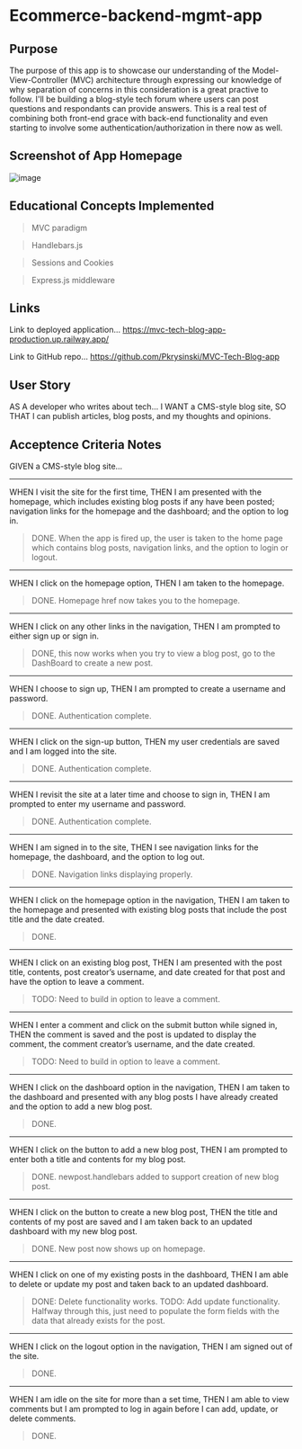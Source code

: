 # Ecommerce-backend-mgmt-app

## Purpose
The purpose of this app is to showcase our understanding of the Model-View-Controller (MVC) architecture through expressing our knowledge of why separation of concerns in this consideration is a great practive to follow.  I'll be building a blog-style tech forum where users can post questions and respondants can provide answers.  This is a real test of combining both front-end grace with back-end functionality and even starting to involve some authentication/authorization in there now as well.

## Screenshot of App Homepage
![image](https://user-images.githubusercontent.com/25781123/226415871-f790cc4c-9e62-4af5-9de6-27ecafd6e611.png)

## Educational Concepts Implemented
>MVC paradigm

>Handlebars.js

>Sessions and Cookies

>Express.js middleware

## Links

Link to deployed application...
https://mvc-tech-blog-app-production.up.railway.app/

Link to GitHub repo...
https://github.com/Pkrysinski/MVC-Tech-Blog-app


## User Story

AS A developer who writes about tech...
I WANT a CMS-style blog site,
SO THAT I can publish articles, blog posts, and my thoughts and opinions.

## Acceptence Criteria Notes

GIVEN a CMS-style blog site...

- - - - -
WHEN I visit the site for the first time,
THEN I am presented with the homepage, which includes existing blog posts if any have been posted; navigation links for the homepage and the dashboard; and the option to log in.
>DONE.  When the app is fired up, the user is taken to the home page which contains blog posts, navigation links, and the option to login or logout.

- - - - -
WHEN I click on the homepage option,
THEN I am taken to the homepage.
>DONE.  Homepage href now takes you to the homepage.

- - - - -
WHEN I click on any other links in the navigation,
THEN I am prompted to either sign up or sign in.
>DONE, this now works when you try to view a blog post, go to the DashBoard to create a new post.

- - - - -
WHEN I choose to sign up,
THEN I am prompted to create a username and password.
>DONE.  Authentication complete.

- - - - -
WHEN I click on the sign-up button,
THEN my user credentials are saved and I am logged into the site.
>DONE.  Authentication complete.

- - - - -
WHEN I revisit the site at a later time and choose to sign in,
THEN I am prompted to enter my username and password.
>DONE.  Authentication complete.

- - - - -
WHEN I am signed in to the site,
THEN I see navigation links for the homepage, the dashboard, and the option to log out.
>DONE.  Navigation links displaying properly.

- - - - -
WHEN I click on the homepage option in the navigation,
THEN I am taken to the homepage and presented with existing blog posts that include the post title and the date created.
>DONE.

- - - - -
WHEN I click on an existing blog post,
THEN I am presented with the post title, contents, post creator’s username, and date created for that post and have the option to leave a comment.
>TODO: Need to build in option to leave a comment.

- - - - -
WHEN I enter a comment and click on the submit button while signed in,
THEN the comment is saved and the post is updated to display the comment, the comment creator’s username, and the date created.
>TODO: Need to build in option to leave a comment.

- - - - -
WHEN I click on the dashboard option in the navigation,
THEN I am taken to the dashboard and presented with any blog posts I have already created and the option to add a new blog post.
>DONE.

- - - - -
WHEN I click on the button to add a new blog post,
THEN I am prompted to enter both a title and contents for my blog post.
>DONE.  newpost.handlebars added to support creation of new blog post.

- - - - -
WHEN I click on the button to create a new blog post,
THEN the title and contents of my post are saved and I am taken back to an updated dashboard with my new blog post.
>DONE. New post now shows up on homepage.

- - - - -
WHEN I click on one of my existing posts in the dashboard,
THEN I am able to delete or update my post and taken back to an updated dashboard.
>DONE: Delete functionality works.
>TODO: Add update functionality.  Halfway through this, just need to populate the form fields with the data that already exists for the post.

- - - - -
WHEN I click on the logout option in the navigation,
THEN I am signed out of the site.
>DONE.

- - - - -
WHEN I am idle on the site for more than a set time,
THEN I am able to view comments but I am prompted to log in again before I can add, update, or delete comments.
>DONE.

